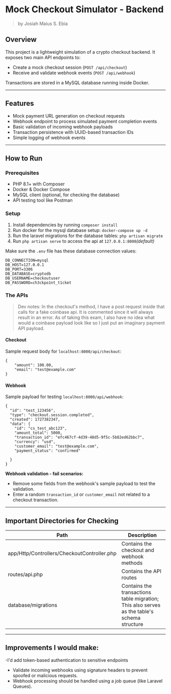 # Mock Checkout Simulator - Backend

> by Josiah Maius S. Ebia

## Overview

This project is a lightweight simulation of a crypto checkout backend. It exposes two main API endpoints to:

- Create a mock checkout session (`POST /api/checkout`)
- Receive and validate webhook events (`POST /api/webhook`)

Transactions are stored in a MySQL database running inside Docker.

---

## Features

- Mock payment URL generation on checkout requests
- Webhook endpoint to process simulated payment completion events
- Basic validation of incoming webhook payloads
- Transaction persistence with UUID-based transaction IDs
- Simple logging of webhook events

---

## How to Run

### Prerequisites

- PHP 8.1+ with Composer
- Docker & Docker Compose
- MySQL client (optional, for checking the database)
- API testing tool like Postman

### Setup

1. Install dependencies by running `composer install`
2. Run docker for the mysql database setup: `docker-compose up -d`
3. Run the laravel migrations for the database tables: `php artisan migrate`
4. Run `php artisan serve` to access the api at `127.0.0.1:8000`*(default)*

Make sure the `.env` file has these database connection values:

```
DB_CONNECTION=mysql
DB_HOST=127.0.0.1
DB_PORT=3306
DB_DATABASE=cryptodb
DB_USERNAME=checkoutuser
DB_PASSWORD=ch3ckpo1nt_t1cket
```


### The APIs

> Dev notes: In the checkout's method, I have a post request inside that calls for a fake coinbase api. It is commented since it will always result in an error. As of taking this exam, I also have no idea what would a coinbase payload look like so I just put an imaginary payment API payload.

#### Checkout

Sample request body for `localhost:8000/api/checkout`:

```
{
    "amount": 100.00,
    "email": "test@example.com"
}
```


#### Webhook

Sample payload for testing `localhost:8000/api/webhook`:

```
{
  "id": "test_123456",
  "type": "checkout.session.completed",
  "created": 1727382347,
  "data": {
    "id": "cs_test_abc123",
    "amount_total": 5000,
    "transaction_id": "efc467cf-4d39-48d5-9f5c-5b82ed62bbc7",
    "currency": "usd",
    "customer_email": "test@example.com",
    "payment_status": "confirmed"
    
  }
}
```

**Webhook validation - fail scenarios:**
- Remove some fields from the webhook's sample payload to test the validation.
- Enter a random `transaction_id` or `customer_email` not related to a checkout transaction.

---

## Important Directories for Checking

| Path    | Description |
| -------- | ------- |
| app/Http/Controllers/CheckoutController.php  | Contains the checkout and webhook methods    |
| routes/api.php | Contains the API routes     |
| database/migrations | Contains the transactions table migration; This also serves as the table's schema structure |



---

## Improvements I would make:
-I'd add token-based authentication to sensitive endpoints
- Validate incoming webhooks using signature headers to prevent spoofed or malicious requests.
- Webhook processing should be handled using a job queue (like Laravel Queues).